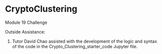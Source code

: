 # CryptoClustering
Module 19 Challenge

Outside Assistance:
1. Tutor David Chao assisted with the development of the logic and syntax of the code in the Crypto_Clustering_starter_code Jupyter file.
